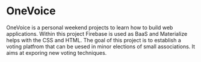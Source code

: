 # OneVoice

OneVoice is a personal weekend projects to learn how to build web applications. Within this project Firebase is used as BaaS and Materialize helps with the CSS and HTML. 
The goal of this project is to establish a voting platfrom that can be uesed in minor elections of small associations. It aims at exporing new voting techniques. 
